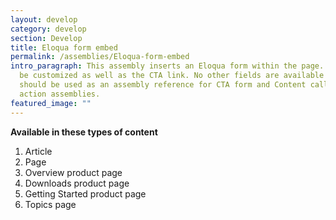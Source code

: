 ```yaml
---
layout: develop
category: develop
section: Develop
title: Eloqua form embed
permalink: /assemblies/Eloqua-form-embed
intro_paragraph: This assembly inserts an Eloqua form within the page. JSON can
  be customized as well as the CTA link. No other fields are available - this
  should be used as an assembly reference for CTA form and Content call to
  action assemblies.
featured_image: ""
---
```

**Available in these types of content**

1. Article
2. Page
3. Overview product page
4. Downloads product page
5. Getting Started product page
6. Topics page